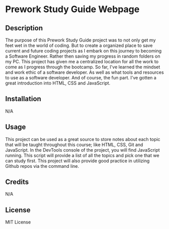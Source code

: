 # Prework Study Guide Webpage

## Description

The purpose of this Prework Study Guide project was to not only get my feet wet in the world of coding. But to create a organized place to save current and future coding projects as I embark on this journey to becoming a Software Engineer. Rather then saving my progress in random folders on my PC. This project has given me a centralized location for all the work to come as I progress through the bootcamp. So far, I've learned the mindset and work ethic of a software developer. As well as what tools and resources to use as a software developer. And of course, the fun part. I've gotten a great introduction into HTML, CSS and JavaScript.

## Installation

N/A

## Usage

This project can be used as a great source to store notes about each topic that will be taught throughout this course; like HTML, CSS, Git and JavaScript. In the DevTools console of the project, you will find JavaScript running. This script will provide a list of all the topics and pick one that we can study first. This project will also provide good practice in utilizing Github repos via the command line.

## Credits

N/A

## License

MIT License
